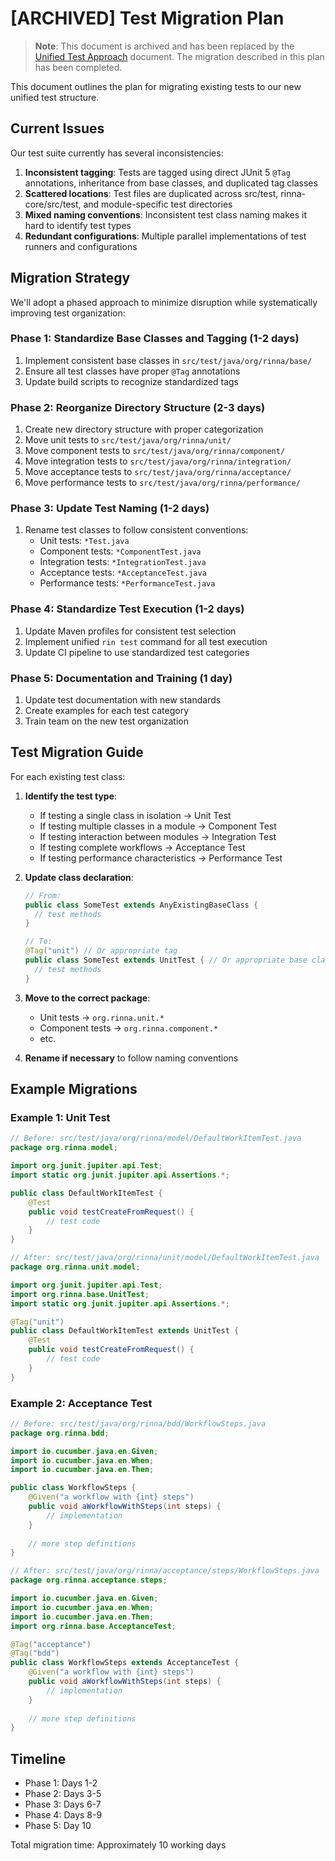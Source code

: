 # [ARCHIVED] Test Migration Plan

> **Note**: This document is archived and has been replaced by the [Unified Test Approach](../testing/UNIFIED_TEST_APPROACH.md) document. The migration described in this plan has been completed.

This document outlines the plan for migrating existing tests to our new unified test structure.

## Current Issues

Our test suite currently has several inconsistencies:

1. **Inconsistent tagging**: Tests are tagged using direct JUnit 5 `@Tag` annotations, inheritance from base classes, and duplicated tag classes
2. **Scattered locations**: Test files are duplicated across src/test, rinna-core/src/test, and module-specific test directories
3. **Mixed naming conventions**: Inconsistent test class naming makes it hard to identify test types
4. **Redundant configurations**: Multiple parallel implementations of test runners and configurations

## Migration Strategy

We'll adopt a phased approach to minimize disruption while systematically improving test organization:

### Phase 1: Standardize Base Classes and Tagging (1-2 days)

1. Implement consistent base classes in `src/test/java/org/rinna/base/`
2. Ensure all test classes have proper `@Tag` annotations
3. Update build scripts to recognize standardized tags

### Phase 2: Reorganize Directory Structure (2-3 days)

1. Create new directory structure with proper categorization
2. Move unit tests to `src/test/java/org/rinna/unit/`
3. Move component tests to `src/test/java/org/rinna/component/`
4. Move integration tests to `src/test/java/org/rinna/integration/`
5. Move acceptance tests to `src/test/java/org/rinna/acceptance/`
6. Move performance tests to `src/test/java/org/rinna/performance/`

### Phase 3: Update Test Naming (1-2 days)

1. Rename test classes to follow consistent conventions:
   - Unit tests: `*Test.java`
   - Component tests: `*ComponentTest.java`
   - Integration tests: `*IntegrationTest.java`
   - Acceptance tests: `*AcceptanceTest.java`
   - Performance tests: `*PerformanceTest.java`

### Phase 4: Standardize Test Execution (1-2 days)

1. Update Maven profiles for consistent test selection
2. Implement unified `rin test` command for all test execution
3. Update CI pipeline to use standardized test categories

### Phase 5: Documentation and Training (1 day)

1. Update test documentation with new standards
2. Create examples for each test category
3. Train team on the new test organization

## Test Migration Guide

For each existing test class:

1. **Identify the test type**:
   - If testing a single class in isolation → Unit Test
   - If testing multiple classes in a module → Component Test
   - If testing interaction between modules → Integration Test
   - If testing complete workflows → Acceptance Test
   - If testing performance characteristics → Performance Test

2. **Update class declaration**:
   ```java
   // From:
   public class SomeTest extends AnyExistingBaseClass {
     // test methods
   }
   
   // To:
   @Tag("unit") // Or appropriate tag
   public class SomeTest extends UnitTest { // Or appropriate base class
     // test methods
   }
   ```

3. **Move to the correct package**:
   - Unit tests → `org.rinna.unit.*`
   - Component tests → `org.rinna.component.*`
   - etc.

4. **Rename if necessary** to follow naming conventions

## Example Migrations

### Example 1: Unit Test

```java
// Before: src/test/java/org/rinna/model/DefaultWorkItemTest.java
package org.rinna.model;

import org.junit.jupiter.api.Test;
import static org.junit.jupiter.api.Assertions.*;

public class DefaultWorkItemTest {
    @Test
    public void testCreateFromRequest() {
        // test code
    }
}

// After: src/test/java/org/rinna/unit/model/DefaultWorkItemTest.java
package org.rinna.unit.model;

import org.junit.jupiter.api.Test;
import org.rinna.base.UnitTest;
import static org.junit.jupiter.api.Assertions.*;

@Tag("unit")
public class DefaultWorkItemTest extends UnitTest {
    @Test
    public void testCreateFromRequest() {
        // test code
    }
}
```

### Example 2: Acceptance Test

```java
// Before: src/test/java/org/rinna/bdd/WorkflowSteps.java
package org.rinna.bdd;

import io.cucumber.java.en.Given;
import io.cucumber.java.en.When;
import io.cucumber.java.en.Then;

public class WorkflowSteps {
    @Given("a workflow with {int} steps")
    public void aWorkflowWithSteps(int steps) {
        // implementation
    }
    
    // more step definitions
}

// After: src/test/java/org/rinna/acceptance/steps/WorkflowSteps.java
package org.rinna.acceptance.steps;

import io.cucumber.java.en.Given;
import io.cucumber.java.en.When;
import io.cucumber.java.en.Then;
import org.rinna.base.AcceptanceTest;

@Tag("acceptance")
@Tag("bdd")
public class WorkflowSteps extends AcceptanceTest {
    @Given("a workflow with {int} steps")
    public void aWorkflowWithSteps(int steps) {
        // implementation
    }
    
    // more step definitions
}
```

## Timeline

- Phase 1: Days 1-2
- Phase 2: Days 3-5
- Phase 3: Days 6-7
- Phase 4: Days 8-9
- Phase 5: Day 10

Total migration time: Approximately 10 working days